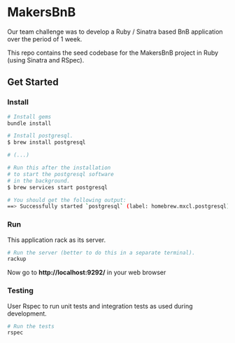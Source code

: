 # MakersBnB

Our team challenge was to develop a Ruby / Sinatra based BnB application over the period of 1 week.


This repo contains the seed codebase for the MakersBnB project in Ruby (using Sinatra and RSpec).

## Get Started

### Install

```bash
# Install gems
bundle install

# Install postgresql.
$ brew install postgresql

# (...)

# Run this after the installation
# to start the postgresql software
# in the background.
$ brew services start postgresql

# You should get the following output:
==> Successfully started `postgresql` (label: homebrew.mxcl.postgresql)
```

### Run

This application rack as its server.

```bash
# Run the server (better to do this in a separate terminal).
rackup
```

Now go to **http://localhost:9292/** in your web browser

### Testing

User Rspec to run unit tests and integration tests as used during development.

```bash
# Run the tests
rspec
```
